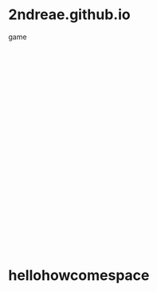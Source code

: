 # 2ndreae.github.io
game
<div id="tlkio" data-channel="dlci64" data-theme="theme--night" style="width:100%;height:400px;"></div><script async src="http://tlk.io/embed.js" type="text/javascript"></script>
<h1>hellohowcomespace</h1>
